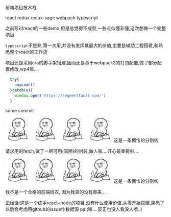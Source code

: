 前端项目技术栈

react redux redux-sage  webpack  typescript

之前写过react的一些demo,但是总觉得不成型,一些点似懂非懂,这次想做一个完整项目

```typescript```不是熟,第一次用,并没有发挥其最大的价值,主要是辅助工程搭建,和熟悉整个react的工作流

项目还是采用cra的脚手架搭建,因而还是基于webpack3的打包配置,做了部分配置修改,wp4嘛....

```js
  try{
    anycode()
  }catch(e){
    window.open('https://segmentfault.com/')
  }

```
some commit

 ![惆怅](./web-view/惆怅.png) ![惆怅](./web-view/惆怅.png) ![惆怅](./web-view/惆怅.png) ![惆怅](./web-view/惆怅.png)这是一条惆怅的分割线

请求用的fetch,做了一层可用(简陋)的封装,做人嘛....开心最重要啦...

 ![惆怅](./web-view/惆怅.png) ![惆怅](./web-view/惆怅.png) ![惆怅](./web-view/惆怅.png) ![惆怅](./web-view/惆怅.png)这是一条惆怅的分割线
 
 我不是一个合格的前端码农, 因为我真的没有审美....

 正经话:这是一个练手react+node的项目,没有什么使用价值,从零开始搭建,熟悉了以后会考虑用github的issue作数据源
 ps:(嘛....反正也没人看没人喷..)
